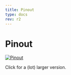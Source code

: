 ```yaml
---
title: Pinout
type: docs
rev: r2
---
```


# Pinout

[![Pinout](/r2/pinout_small.png)](/r2/pinout.png)

Click for a (lot) larger version.